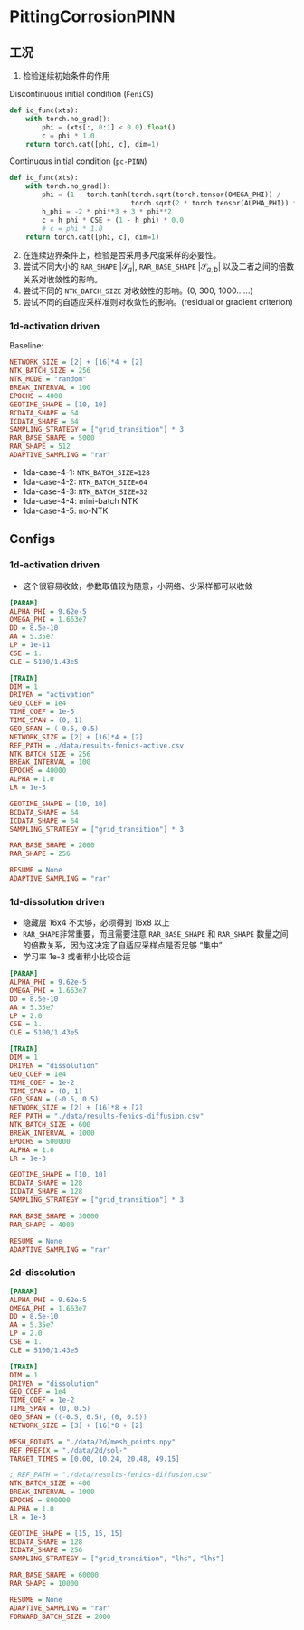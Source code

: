 # PittingCorrosionPINN


## 工况

1. 检验连续初始条件的作用

Discontinuous initial condition (`FeniCS`)
```python
def ic_func(xts):
    with torch.no_grad():
        phi = (xts[:, 0:1] < 0.0).float()
        c = phi * 1.0
    return torch.cat([phi, c], dim=1)
```

Continuous initial condition (`pc-PINN`)
```python
def ic_func(xts):
    with torch.no_grad():
        phi = (1 - torch.tanh(torch.sqrt(torch.tensor(OMEGA_PHI)) /
                              torch.sqrt(2 * torch.tensor(ALPHA_PHI)) * xts[:, 0:1] / GEO_COEF)) / 2
        h_phi = -2 * phi**3 + 3 * phi**2
        c = h_phi * CSE + (1 - h_phi) * 0.0
        # c = phi * 1.0
    return torch.cat([phi, c], dim=1)
```
2. 在连续边界条件上，检验是否采用多尺度采样的必要性。
3. 尝试不同大小的 `RAR_SHAPE` $|\mathcal{S}_a|$, `RAR_BASE_SHAPE` $|\mathcal{S}_{a, b}|$ 以及二者之间的倍数关系对收敛性的影响。
4. 尝试不同的 `NTK_BATCH_SIZE` 对收敛性的影响。(0, 300, 1000......)
5. 尝试不同的自适应采样准则对收敛性的影响。(residual or gradient criterion)


### 1d-activation driven
Baseline:
```ini
NETWORK_SIZE = [2] + [16]*4 + [2]
NTK_BATCH_SIZE = 256
NTK_MODE = "random"
BREAK_INTERVAL = 100
EPOCHS = 4000
GEOTIME_SHAPE = [10, 10]
BCDATA_SHAPE = 64
ICDATA_SHAPE = 64
SAMPLING_STRATEGY = ["grid_transition"] * 3
RAR_BASE_SHAPE = 5000
RAR_SHAPE = 512
ADAPTIVE_SAMPLING = "rar"
```
- 1da-case-4-1: `NTK_BATCH_SIZE=128`
- 1da-case-4-2: `NTK_BATCH_SIZE=64`
- 1da-case-4-3: `NTK_BATCH_SIZE=32`
- 1da-case-4-4: mini-batch NTK
- 1da-case-4-5: no-NTK



## Configs

### 1d-activation driven

- 这个很容易收敛，参数取值较为随意，小网络、少采样都可以收敛

```ini
[PARAM]
ALPHA_PHI = 9.62e-5
OMEGA_PHI = 1.663e7
DD = 8.5e-10
AA = 5.35e7
LP = 1e-11
CSE = 1.
CLE = 5100/1.43e5

[TRAIN]
DIM = 1
DRIVEN = "activation"
GEO_COEF = 1e4
TIME_COEF = 1e-5
TIME_SPAN = (0, 1)
GEO_SPAN = (-0.5, 0.5)
NETWORK_SIZE = [2] + [16]*4 + [2]
REF_PATH = ./data/results-fenics-active.csv
NTK_BATCH_SIZE = 256
BREAK_INTERVAL = 100
EPOCHS = 40000
ALPHA = 1.0
LR = 1e-3

GEOTIME_SHAPE = [10, 10]
BCDATA_SHAPE = 64
ICDATA_SHAPE = 64
SAMPLING_STRATEGY = ["grid_transition"] * 3

RAR_BASE_SHAPE = 2000
RAR_SHAPE = 256

RESUME = None
ADAPTIVE_SAMPLING = "rar"
```

### 1d-dissolution driven

- 隐藏层 16x4 不太够，必须得到 16x8 以上
- `RAR_SHAPE`非常重要，而且需要注意 `RAR_BASE_SHAPE` 和 `RAR_SHAPE` 数量之间的倍数关系，因为这决定了自适应采样点是否足够 “集中”
- 学习率 1e-3 或者稍小比较合适
 
```ini
[PARAM]
ALPHA_PHI = 9.62e-5
OMEGA_PHI = 1.663e7
DD = 8.5e-10
AA = 5.35e7
LP = 2.0
CSE = 1.
CLE = 5100/1.43e5

[TRAIN]
DIM = 1
DRIVEN = "dissolution"
GEO_COEF = 1e4
TIME_COEF = 1e-2
TIME_SPAN = (0, 1)
GEO_SPAN = (-0.5, 0.5)
NETWORK_SIZE = [2] + [16]*8 + [2]
REF_PATH = "./data/results-fenics-diffusion.csv"
NTK_BATCH_SIZE = 600
BREAK_INTERVAL = 1000
EPOCHS = 500000
ALPHA = 1.0
LR = 1e-3

GEOTIME_SHAPE = [10, 10]
BCDATA_SHAPE = 128
ICDATA_SHAPE = 128
SAMPLING_STRATEGY = ["grid_transition"] * 3

RAR_BASE_SHAPE = 30000
RAR_SHAPE = 4000

RESUME = None
ADAPTIVE_SAMPLING = "rar"
```

### 2d-dissolution 

```ini
[PARAM]
ALPHA_PHI = 9.62e-5
OMEGA_PHI = 1.663e7
DD = 8.5e-10
AA = 5.35e7
LP = 2.0
CSE = 1.
CLE = 5100/1.43e5

[TRAIN]
DIM = 1
DRIVEN = "dissolution"
GEO_COEF = 1e4
TIME_COEF = 1e-2
TIME_SPAN = (0, 0.5)
GEO_SPAN = ((-0.5, 0.5), (0, 0.5))
NETWORK_SIZE = [3] + [16]*8 + [2]

MESH_POINTS = "./data/2d/mesh_points.npy"
REF_PREFIX = "./data/2d/sol-"
TARGET_TIMES = [0.00, 10.24, 20.48, 49.15]

; REF_PATH = "./data/results-fenics-diffusion.csv"
NTK_BATCH_SIZE = 400
BREAK_INTERVAL = 1000
EPOCHS = 800000
ALPHA = 1.0
LR = 1e-3

GEOTIME_SHAPE = [15, 15, 15]
BCDATA_SHAPE = 128
ICDATA_SHAPE = 256
SAMPLING_STRATEGY = ["grid_transition", "lhs", "lhs"]

RAR_BASE_SHAPE = 60000
RAR_SHAPE = 10000

RESUME = None
ADAPTIVE_SAMPLING = "rar"
FORWARD_BATCH_SIZE = 2000
```

